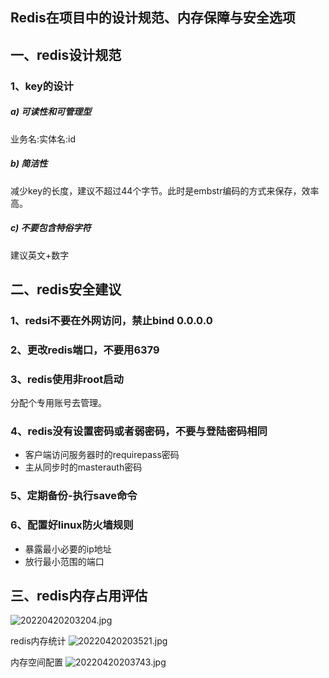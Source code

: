 ## Redis在项目中的设计规范、内存保障与安全选项

## 一、redis设计规范
### 1、key的设计
##### a) 可读性和可管理型
业务名:实体名:id

##### b) 简洁性
减少key的长度，建议不超过44个字节。此时是embstr编码的方式来保存，效率高。

##### c) 不要包含特俗字符
建议英文+数字

## 二、redis安全建议
### 1、redsi不要在外网访问，禁止bind 0.0.0.0

### 2、更改redis端口，不要用6379

### 3、redis使用非root启动
分配个专用账号去管理。

### 4、redis没有设置密码或者弱密码，不要与登陆密码相同
* 客户端访问服务器时的requirepass密码
* 主从同步时的masterauth密码

### 5、定期备份-执行save命令

### 6、配置好linux防火墙规则
* 暴露最小必要的ip地址
* 放行最小范围的端口

## 三、redis内存占用评估
![20220420203204.jpg](https://pic.imgdb.cn/item/625ffd23239250f7c542c5f6.jpg)

redis内存统计
![20220420203521.jpg](https://pic.imgdb.cn/item/625ffde9239250f7c5448896.jpg)

内存空间配置
![20220420203743.jpg](https://pic.imgdb.cn/item/625ffee4239250f7c54668c9.jpg)
